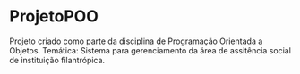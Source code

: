 # ProjetoPOO
 Projeto criado como parte da disciplina de Programação Orientada a Objetos. Temática: Sistema para gerenciamento da área de assitência social de instituição filantrópica.

